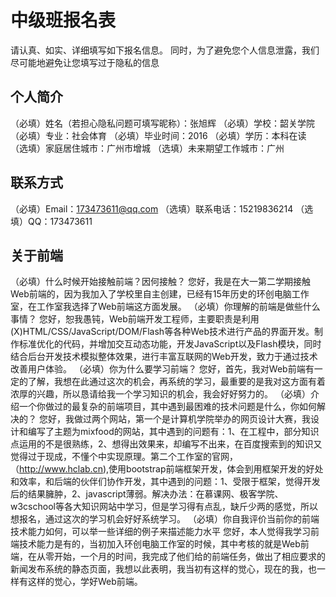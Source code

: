# 中级班报名表

请认真、如实、详细填写如下报名信息。
同时，为了避免您个人信息泄露，我们尽可能地避免让您填写过于隐私的信息

## 个人简介

（必填）姓名（若担心隐私问题可填写昵称）：张旭辉
（必填）学校：韶关学院
（必填）专业：社会体育
（必填）毕业时间：2016
（必填）学历：本科在读
（选填）家庭居住城市：广州市增城
（选填）未来期望工作城市：广州

## 联系方式

（必填）Email：173473611@qq.com 
（选填）联系电话：15219836214
（选填）QQ：173473611

## 关于前端

（必填）什么时候开始接触前端？因何接触？
您好，我是在大一第二学期接触Web前端的，因为我加入了学校里自主创建，已经有15年历史的环创电脑工作室，在工作室我选择了Web前端这方面发展。
（必填）你理解的前端是做些什么事情？
您好，恕我愚钝，Web前端开发工程师，主要职责是利用(X)HTML/CSS/JavaScript/DOM/Flash等各种Web技术进行产品的界面开发。制作标准优化的代码，并增加交互动态功能，开发JavaScript以及Flash模块，同时结合后台开发技术模拟整体效果，进行丰富互联网的Web开发，致力于通过技术改善用户体验。
（必填）你为什么要学习前端？
您好，首先，我对Web前端有一定的了解，我想在此通过这次的机会，再系统的学习，最重要的是我对这方面有着浓厚的兴趣，所以恳请给我一个学习知识的机会，我会好好努力的。
（必填）介绍一个你做过的最复杂的前端项目，其中遇到最困难的技术问题是什么，你如何解决的？
您好，我做过两个网站，第一个是计算机学院举办的网页设计大赛，我设计和编写了主题为mixfood的网站，其中遇到的问题有：1、在工程中，部分知识点运用的不是很熟练，2、想得出效果来，却编写不出来，在百度搜索到的知识又觉得过于现成，不懂个中实现原理。第二个工作室的官网，（http://www.hclab.cn),使用bootstrap前端框架开发，体会到用框架开发的好处和效率，和后端的伙伴们协作开发，其中遇到的问题：1、受限于框架，觉得开发后的结果臃肿，2、javascript薄弱。解决办法：在慕课网、极客学院、w3cschool等各大知识网站中学习，但是学习得有点乱，缺斤少两的感觉，所以想报名，通过这次的学习机会好好系统学习。
（必填）你自我评价当前你的前端技术能力如何，可以举一些详细的例子来描述能力水平
您好，本人觉得我学习前端技术能力是有的，当初加入环创电脑工作室的时候，其中考核的就是Web前端，在从零开始，一个月的时间，我完成了他们给的前端任务，做出了相应要求的新闻发布系统的静态页面，我想以此表明，我当初有这样的觉心，现在的我，也一样有这样的觉心，学好Web前端。
